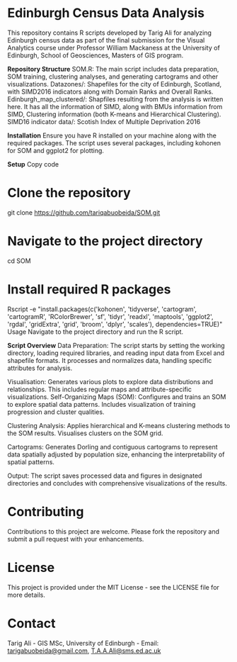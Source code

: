 # **Edinburgh Census Data Analysis**
This repository contains R scripts developed by Tarig Ali for analyzing Edinburgh census data as part of the final submission for the Visual Analytics course under Professor William Mackaness at the University of Edinburgh, School of Geosciences, Masters of GIS program.

**Repository Structure**
SOM.R: The main script includes data preparation, SOM training, clustering analyses, and generating cartograms and other visualizations.
Datazones/: Shapefiles for the city of Edinburgh, Scotland, with SIMD2016 indicators along with Domain Ranks and Overall Ranks.
Edinburgh_map_clustered/: Shapfiles resulting from the analysis is written here. It has all the information of SIMD, along with BMUs information from SIMD, Clustering information (both K-means and Hierarchical Clustering).
SIMD16 indicator data/: Scotish Index of Multiple Deprivation 2016

**Installation**
Ensure you have R installed on your machine along with the required packages. The script uses several packages, including kohonen for SOM and ggplot2 for plotting.

**Setup**
Copy code
# Clone the repository
git clone https://github.com/tariqabuobeida/SOM.git

# Navigate to the project directory
cd SOM

# Install required R packages
Rscript -e "install.packages(c('kohonen', 'tidyverse', 'cartogram', 'cartogramR', 'RColorBrewer', 'sf', 'tidyr', 'readxl', 'maptools', 'ggplot2', 'rgdal', 'gridExtra', 'grid', 'broom', 'dplyr', 'scales'), dependencies=TRUE)"
Usage
Navigate to the project directory and run the R script.

**Script Overview**
Data Preparation: The script starts by setting the working directory, loading required libraries, and reading input data from Excel and shapefile formats. It processes and normalizes data, handling specific attributes for analysis.

Visualisation: Generates various plots to explore data distributions and relationships. This includes regular maps and attribute-specific visualizations.
Self-Organizing Maps (SOM): Configures and trains an SOM to explore spatial data patterns. Includes visualization of training progression and cluster qualities.

Clustering Analysis: Applies hierarchical and K-means clustering methods to the SOM results. Visualises clusters on the SOM grid.

Cartograms: Generates Dorling and contiguous cartograms to represent data spatially adjusted by population size, enhancing the interpretability of spatial patterns.

Output: The script saves processed data and figures in designated directories and concludes with comprehensive visualizations of the results.

# Contributing
Contributions to this project are welcome. Please fork the repository and submit a pull request with your enhancements.

# License
This project is provided under the MIT License - see the LICENSE file for more details.

# Contact
Tarig Ali - GIS MSc, University of Edinburgh - Email: tarigabuobeida@gmail.com, T.A.A.Ali@sms.ed.ac.uk
